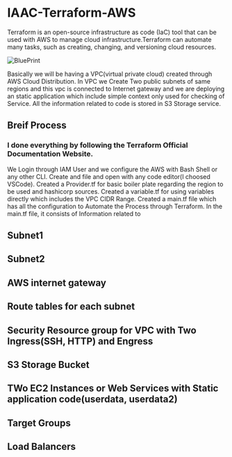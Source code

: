 # IAAC-Terraform-AWS
Terraform is an open-source infrastructure as code (IaC) tool that can be used with AWS to manage cloud infrastructure.Terraform can automate many tasks, such as creating, changing, and versioning cloud resources. 

![BluePrint](https://github.com/user-attachments/assets/4c77baaf-b186-4ef5-a2be-c4bef62ba89f)


Basically we will be having a VPC(virtual private cloud) created through AWS Cloud Distribution.
In VPC we Create Two public subnets of same regions and this vpc is connected to Internet gateway and we are deploying an static application which include simple context only used for checking of Service.
All the information related to code is stored in S3 Storage service.


## Breif Process

### I done everything by following the Terraform Official Documentation Website.
We Login through IAM User and we configure the AWS with Bash Shell or any other CLI. 
Create and file and open with any code editor(I choosed VSCode).
Created a Provider.tf for basic boiler plate regarding the region to be used and hashicorp sources.
Created a variable.tf for using variables directly which includes the VPC CIDR Range.
Created a main.tf file which has all the configuration to Automate the Process through Terraform.
In the main.tf file, it consists of Information related to 
## Subnet1
## Subnet2
## AWS internet gateway
## Route tables for each subnet
## Security Resource group for VPC with Two Ingress(SSH, HTTP) and Engress
## S3 Storage Bucket
## TWo EC2 Instances or Web Services with Static application code(userdata, userdata2)
## Target Groups 
## Load Balancers

